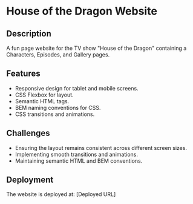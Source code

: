 # House of the Dragon Website

## Description

A fun page website for the TV show "House of the Dragon" containing a Characters, Episodes, and Gallery pages.

## Features

- Responsive design for tablet and mobile screens.
- CSS Flexbox for layout.
- Semantic HTML tags.
- BEM naming conventions for CSS.
- CSS transitions and animations.

## Challenges

- Ensuring the layout remains consistent across different screen sizes.
- Implementing smooth transitions and animations.
- Maintaining semantic HTML and BEM conventions.

## Deployment

The website is deployed at: [Deployed URL]
